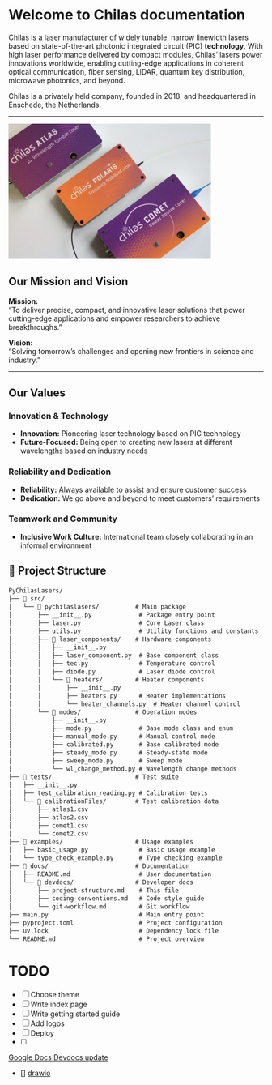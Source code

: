 
# Welcome to Chilas documentation


Chilas is a laser manufacturer of widely tunable, narrow linewidth lasers based on state-of-the-art photonic integrated circuit (PIC) **technology**. With high laser performance delivered by compact modules, Chilas’ lasers power innovations worldwide, enabling cutting-edge applications in coherent optical communication, fiber sensing, LiDAR, quantum key distribution, microwave photonics, and beyond.  

Chilas is a privately held company, founded in 2018, and headquartered in Enschede, the Netherlands.

---

<img src="assets\Chilas-Lasers-Comet-Atlas-Polaris-1024x683.webp" alt="Chilas products: ATLAS, POLARIS, COMET" width="400">


## Our Mission and Vision

**Mission:**  
“To deliver precise, compact, and innovative laser solutions that power cutting-edge applications and empower researchers to achieve breakthroughs.”

**Vision:**  
“Solving tomorrow’s challenges and opening new frontiers in science and industry.”

---

## Our Values

### Innovation & Technology
- **Innovation:** Pioneering laser technology based on PIC technology  
- **Future-Focused:** Being open to creating new lasers at different wavelengths based on industry needs  

### Reliability and Dedication
- **Reliability:** Always available to assist and ensure customer success  
- **Dedication:** We go above and beyond to meet customers’ requirements  

### Teamwork and Community
- **Inclusive Work Culture:** International team closely collaborating in an informal environment  


## 📁 Project Structure

```
PyChilasLasers/
├── 📁 src/
│   └── 📁 pychilaslasers/          # Main package
│       ├── __init__.py             # Package entry point
│       ├── laser.py                # Core Laser class
│       ├── utils.py                # Utility functions and constants
│       ├── 📁 laser_components/    # Hardware components
│       │   ├── __init__.py
│       │   ├── laser_component.py  # Base component class
│       │   ├── tec.py              # Temperature control
│       │   ├── diode.py            # Laser diode control
│       │   └── 📁 heaters/         # Heater components
│       │       ├── __init__.py
│       │       ├── heaters.py      # Heater implementations
│       │       └── heater_channels.py  # Heater channel control
│       └── 📁 modes/               # Operation modes
│           ├── __init__.py
│           ├── mode.py             # Base mode class and enum
│           ├── manual_mode.py      # Manual control mode
│           ├── calibrated.py       # Base calibrated mode
│           ├── steady_mode.py      # Steady-state mode
│           ├── sweep_mode.py       # Sweep mode
│           └── wl_change_method.py # Wavelength change methods
├── 📁 tests/                       # Test suite
│   ├── __init__.py
│   ├── test_calibration_reading.py # Calibration tests
│   └── 📁 calibrationFiles/        # Test calibration data
│       ├── atlas1.csv
│       ├── atlas2.csv
│       ├── comet1.csv
│       └── comet2.csv
├── 📁 examples/                    # Usage examples
│   ├── basic_usage.py              # Basic usage example
│   └── type_check_example.py       # Type checking example
├── 📁 docs/                        # Documentation
│   ├── README.md                   # User documentation
│   └── 📁 devdocs/                 # Developer docs
│       ├── project-structure.md    # This file
│       ├── coding-conventions.md   # Code style guide
│       └── git-workflow.md         # Git workflow
├── main.py                         # Main entry point
├── pyproject.toml                  # Project configuration
├── uv.lock                         # Dependency lock file
└── README.md                       # Project overview
```



# TODO

- [ ] Choose theme
- [ ] Write index page
- [ ] Write getting started guide
- [ ] Add logos
- [ ] Deploy
- [ ] 
[Google Docs Devdocs update](https://mkdocstrings.github.io/griffe/reference/docstrings/#google-sections) 
- [] 
[drawio](https://github.com/LukeCarrier/mkdocs-drawio-exporter)